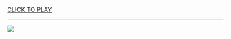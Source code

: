 
<a href="https://premium76.site?title=tic_tac_toe_game_unblocked&ref=13M">CLICK TO PLAY</a></h3>
<hr>

<a href="https://premium76.site?title=tic_tac_toe_game_unblocked&ref=13M"><img src="https://clearcache.store/games.png"></a>


